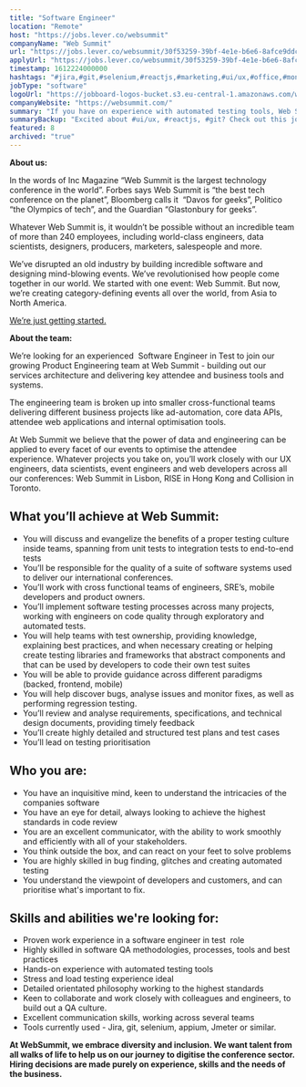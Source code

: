 ```yaml
---
title: "Software Engineer"
location: "Remote"
host: "https://jobs.lever.co/websummit"
companyName: "Web Summit"
url: "https://jobs.lever.co/websummit/30f53259-39bf-4e1e-b6e6-8afce9ddc7a1"
applyUrl: "https://jobs.lever.co/websummit/30f53259-39bf-4e1e-b6e6-8afce9ddc7a1/apply"
timestamp: 1612224000000
hashtags: "#jira,#git,#selenium,#reactjs,#marketing,#ui/ux,#office,#monitoring"
jobType: "software"
logoUrl: "https://jobboard-logos-bucket.s3.eu-central-1.amazonaws.com/web-summit"
companyWebsite: "https://websummit.com/"
summary: "If you have on experience with automated testing tools, Web Summit is looking for someone with your knowledge."
summaryBackup: "Excited about #ui/ux, #reactjs, #git? Check out this job post!"
featured: 8
archived: "true"
---
```


**About us:**

In the words of Inc Magazine “Web Summit is the largest technology conference in the world”. Forbes says Web Summit is “the best tech conference on the planet”, Bloomberg calls it  “Davos for geeks”, Politico “the Olympics of tech”, and the Guardian “Glastonbury for geeks”.

Whatever Web Summit is, it wouldn’t be possible without an incredible team of more than 240 employees, including world-class engineers, data scientists, designers, producers, marketers, salespeople and more.

We’ve disrupted an old industry by building incredible software and designing mind-blowing events. We’ve revolutionised how people come together in our world. We started with one event: Web Summit. But now, we’re creating category-defining events all over the world, from Asia to North America.  

[We’re just getting started.](https://youtu.be/HmcKuSjAdL4)

**About the team:**

We’re looking for an experienced  Software Engineer in Test to join our growing Product Engineering team at Web Summit - building out our services architecture and delivering key attendee and business tools and systems.  

The engineering team is broken up into smaller cross-functional teams delivering different business projects like ad-automation, core data APIs, attendee web applications and internal optimisation tools.

At Web Summit we believe that the power of data and engineering can be applied to every facet of our events to optimise the attendee experience. Whatever projects you take on, you’ll work closely with our UX engineers, data scientists, event engineers and web developers across all our conferences: Web Summit in Lisbon, RISE in Hong Kong and Collision in Toronto.

## What you’ll achieve at Web Summit:

*   You will discuss and evangelize the benefits of a proper testing culture inside teams, spanning from unit tests to integration tests to end-to-end tests
*   You’ll be responsible for the quality of a suite of software systems used to deliver our international conferences. 
*   You’ll work with cross functional teams of engineers, SRE’s, mobile developers and product owners. 
*   You’ll implement software testing processes across many projects, working with engineers on code quality through exploratory and automated tests.
*   You will help teams with test ownership, providing knowledge, explaining best practices, and when necessary creating or helping create testing libraries and frameworks that abstract components and that can be used by developers to code their own test suites  
*   You will be able to provide guidance across different paradigms (backed, frontend, mobile)
*   You will help discover bugs, analyse issues and monitor fixes, as well as performing regression testing. 
*   You’ll review and analyse requirements, specifications, and technical design documents, providing timely feedback
*   You’ll create highly detailed and structured test plans and test cases
*   You’ll lead on testing prioritisation

## Who you are:

*   You have an inquisitive mind, keen to understand the intricacies of the companies software
*   You have an eye for detail, always looking to achieve the highest standards in code review
*   You are an excellent communicator, with the ability to work smoothly and efficiently with all of your stakeholders.
*   You think outside the box, and can react on your feet to solve problems
*   You are highly skilled in bug finding, glitches and creating automated testing
*   You understand the viewpoint of developers and customers, and can prioritise what's important to fix.

## Skills and abilities we're looking for:

*   Proven work experience in a software engineer in test  role
*   Highly skilled in software QA methodologies, processes, tools and best practices
*   Hands-on experience with automated testing tools
*   Stress and load testing experience ideal
*   Detailed orientated philosophy working to the highest standards
*   Keen to collaborate and work closely with colleagues and engineers, to build out a QA culture. 
*   Excellent communication skills, working across several teams
*   Tools currently used - Jira, git, selenium, appium, Jmeter or similar.

**At WebSummit, we embrace diversity and inclusion. We want talent from all walks of life to help us on our journey to digitise the conference sector. Hiring decisions are made purely on experience, skills and the needs of the business.**
